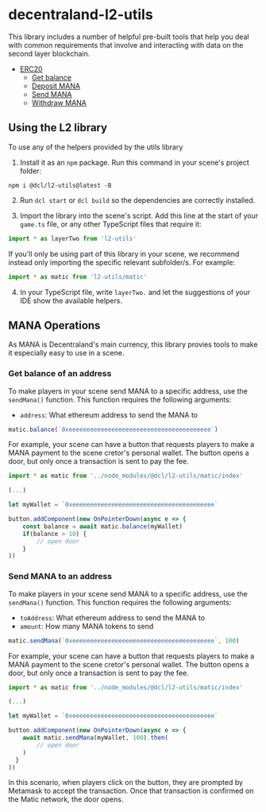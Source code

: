 # decentraland-l2-utils

This library includes a number of helpful pre-built tools that help you deal with common requirements that involve and interacting with data on the second layer blockchain.

- [ERC20](#ERC20)
  - [Get balance](#get-balance)
  - [Deposit MANA](#deposit-MANA)
  - [Send MANA](#send-MANA)
  - [Withdraw MANA](#withdraw-MANA)

## Using the L2 library

To use any of the helpers provided by the utils library

1. Install it as an `npm` package. Run this command in your scene's project folder:

```
npm i @dcl/l2-utils@latest -B
```

2. Run `dcl start` or `dcl build` so the dependencies are correctly installed.

3. Import the library into the scene's script. Add this line at the start of your `game.ts` file, or any other TypeScript files that require it:

```ts
import * as layerTwo from 'l2-utils'
```

If you'll only be using part of this library in your scene, we recommend instead only importing the specific relevant subfolder/s. For example:

```ts
import * as matic from 'l2-utils/matic'
```

4. In your TypeScript file, write `layerTwo.` and let the suggestions of your IDE show the available helpers.

## MANA Operations

As MANA is Decentraland's main currency, this library provies tools to make it especially easy to use in a scene.

### Get balance of an address

To make players in your scene send MANA to a specific address, use the `sendMana()` function. This function requires the following arguments:

- `address`: What ethereum address to send the MANA to

```ts
matic.balance(`0xeeeeeeeeeeeeeeeeeeeeeeeeeeeeeeeeeeeeeeee`)
```

For example, your scene can have a button that requests players to make a MANA payment to the scene cretor's personal wallet. The button opens a door, but only once a transaction is sent to pay the fee.

```ts
import * as matic from '../node_modules/@dcl/l2-utils/matic/index'

(...)

let myWallet = `0xeeeeeeeeeeeeeeeeeeeeeeeeeeeeeeeeeeeeeeee`

button.addComponent(new OnPointerDown(async e => {
	const balance = await matic.balance(myWallet)
	if(balance > 10) {
		// open door
	}
))
```

### Send MANA to an address

To make players in your scene send MANA to a specific address, use the `sendMana()` function. This function requires the following arguments:

- `toAddress`: What ethereum address to send the MANA to
- `amount`: How many MANA tokens to send

```ts
matic.sendMana(`0xeeeeeeeeeeeeeeeeeeeeeeeeeeeeeeeeeeeeeeee`, 100)
```

For example, your scene can have a button that requests players to make a MANA payment to the scene cretor's personal wallet. The button opens a door, but only once a transaction is sent to pay the fee.

```ts
import * as matic from '../node_modules/@dcl/l2-utils/matic/index'

(...)

let myWallet = `0xeeeeeeeeeeeeeeeeeeeeeeeeeeeeeeeeeeeeeeee`

button.addComponent(new OnPointerDown(async e => {
	await matic.sendMana(myWallet, 100).then(
		// open door
	)
  }
))
```

In this scenario, when players click on the button, they are prompted by Metamask to accept the transaction.
Once that transaction is confirmed on the Matic network, the door opens.
